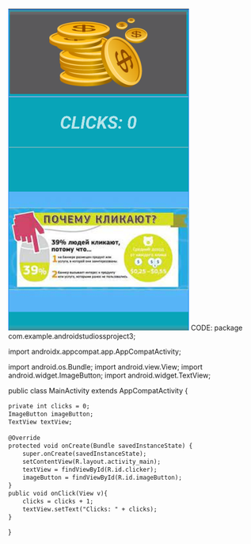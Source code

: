 ![Image](https://github.com/alraune91/Android-Studiuo-lesson3/blob/main/Screenshot_1.png)
CODE:
package com.example.androidstudiossproject3;

import androidx.appcompat.app.AppCompatActivity;

import android.os.Bundle;
import android.view.View;
import android.widget.ImageButton;
import android.widget.TextView;

public class MainActivity extends AppCompatActivity {

    private int clicks = 0;
    ImageButton imageButton;
    TextView textView;

    @Override
    protected void onCreate(Bundle savedInstanceState) {
        super.onCreate(savedInstanceState);
        setContentView(R.layout.activity_main);
        textView = findViewById(R.id.clicker);
        imageButton = findViewById(R.id.imageButton);
    }
    public void onClick(View v){
        clicks = clicks + 1;
        textView.setText("Clicks: " + clicks);
    }
}

